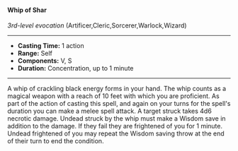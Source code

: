 #### Whip of Shar
*3rd-level evocation* (Artificer,Cleric,Sorcerer,Warlock,Wizard)
___
- **Casting Time:** 1 action
- **Range:** Self
- **Components:** V, S
- **Duration:** Concentration, up to 1 minute
---
A whip of crackling black energy forms in your
hand. The whip counts as a magical weapon with a
reach of 10 feet with which you are proficient. As
part of the action of casting this spell, and again on
your turns for the spell's duration you can make a
melee spell attack. A target struck takes 4d6
necrotic damage. Undead struck by the whip must
make a Wisdom save in addition to the damage. If
they fail they are frightened of you for 1 minute.
Undead frightened of you may repeat the Wisdom
saving throw at the end of their turn to end the
condition.
